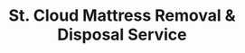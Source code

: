 ---
layout: location.njk
title: St. Cloud Mattress Removal & Disposal Service
description: Professional mattress removal in St. Cloud, Minnesota's granite city and college town. Next-day pickup  Serving 68,000+ residents from SCSU campus housing to historic Southside neighborhoods. Expert navigation of student housing turnover and downtown access.
permalink: /mattress-removal/minnesota/st-cloud/
city: St. Cloud
state: Minnesota
stateSlug: minnesota
tier: 2
coordinates: 
  lat: 45.5608
  lng: -94.1622
pricing:
  startingPrice: 125
  single: 125
  queen: 125
  king: 135
  boxSpring: 30
pageContent:
  heroDescription: "Professional mattress removal throughout St. Cloud, Minnesota's granite city and university hub. From SCSU campus housing to Mississippi River neighborhoods, we handle the rapid turnover and unique challenges of serving 68,000+ residents in central Minnesota's educational and healthcare center."
  aboutService: "A Bedder World provides expert mattress removal and recycling services throughout St. Cloud, Minnesota's vibrant college town and regional healthcare center. Our professional team handles pickup, transportation, and eco-friendly disposal for over 68,800 residents across diverse neighborhoods, from St. Cloud State University student housing to historic Southside communities along the Mississippi River. We specialize in mattress recycling - breaking down your old mattress into reusable materials: steel springs, foam padding, cotton fiber, and wood components that support Minnesota's circular economy. Our St. Cloud operation addresses the city's unique characteristics as both a college town and regional metro. We coordinate around St. Cloud State University's semester turnover periods that create high-volume housing transitions. We navigate the campus area's student-focused housing complexes with specialized scheduling and equipment. We handle downtown St. Cloud's historic district access challenges and parking considerations. We manage service delivery across the Mississippi River geography that divides residential areas. We work with CentraCare Health System employees and shift workers requiring flexible scheduling. Every mattress we collect is transported to certified recycling facilities where over 90% of materials are recovered. This supports Stearns County's waste diversion programs and St. Cloud's environmental initiatives. From campus-area apartments to Granite City historic homes, we provide reliable mattress removal services designed for Minnesota's premier college town."
  serviceAreasIntro: "Complete mattress pickup throughout St. Cloud and central Minnesota communities, serving the granite city across all residential areas from SCSU campus housing to Mississippi River historic neighborhoods:"
  regulationsCompliance: "While St. Cloud requires special coordination with Public Works Department for bulky items and student housing areas experience high mattress turnover during semester transitions, we streamline the entire process. Our service eliminates city scheduling requirements, navigates campus housing complexes efficiently, and guarantees proper Stearns County recycling compliance through certified facility partnerships without affecting your regular waste collection."
  environmentalImpact: "Every St. Cloud mattress removal supports Stearns County's comprehensive waste diversion initiatives and the city's environmental programs including the Waste Wizard guidance system. Through partnerships with regional facilities including Tri-County Solid Waste operations and certified Minnesota recycling centers, we've helped divert hundreds of mattresses from central Minnesota landfills. Our recycling process aligns with St. Cloud's sustainability efforts and the university community's environmental awareness. Steel springs return to regional manufacturing. Foam becomes carpet padding and insulation. Cotton fiber supports textile applications. This closed-loop approach complements the county's household hazardous waste programs and educational recycling initiatives, helping St. Cloud residents and students make environmentally responsible choices that support their community's waste reduction goals."
  howItWorksScheduling: "Next-day appointments available throughout St. Cloud. We coordinate around university semester transitions, healthcare worker schedules, and downtown accessibility requirements for efficient service delivery."
  howItWorksService: "Licensed team handles removal from any location on your property, managing St. Cloud's diverse terrain including campus housing complexes, historic downtown properties, and Mississippi River neighborhoods with appropriate equipment and university-town logistics expertise."
  howItWorksDisposal: "Your mattress is transported to certified Minnesota recycling facilities for responsible material recovery that supports Stearns County's environmental programs and St. Cloud's waste reduction initiatives."
  sidebarStats:
    mattressesRemoved: "2,756"
neighborhoods: [
  {
    "name": "Campus Area",
    "zipCodes": [
      "56301"
    ]
  },
  {
    "name": "Southside Historic District",
    "zipCodes": [
      "56303"
    ]
  },
  {
    "name": "Downtown Commercial District",
    "zipCodes": [
      "56301"
    ]
  },
  {
    "name": "East End",
    "zipCodes": [
      "56304"
    ]
  },
  {
    "name": "West End",
    "zipCodes": [
      "56301"
    ]
  },
  {
    "name": "Pantown",
    "zipCodes": [
      "56303"
    ]
  },
  {
    "name": "Northside-Hester Park",
    "zipCodes": [
      "56303"
    ]
  },
  {
    "name": "Lake George Area",
    "zipCodes": [
      "56301"
    ]
  },
  {
    "name": "Wilson Park",
    "zipCodes": [
      "56301"
    ]
  },
  {
    "name": "McKinley Park",
    "zipCodes": [
      "56303"
    ]
  },
  {
    "name": "Railroad Park",
    "zipCodes": [
      "56301"
    ]
  },
  {
    "name": "North Central",
    "zipCodes": [
      "56303"
    ]
  },
  {
    "name": "South St. Cloud",
    "zipCodes": [
      "56301"
    ]
  },
  {
    "name": "Southeast",
    "zipCodes": [
      "56304"
    ]
  },
  {
    "name": "Colonial Gardens",
    "zipCodes": [
      "56303"
    ]
  }
]
zipCodes: [
  "56301",
  "56302", 
  "56303",
  "56304"
]
recyclingPartners: [
  "Stearns County Environmental Services",
  "Tri-County Solid Waste",
  "Republic Services Minnesota",
  "St. Cloud Public Works",
  "Central Minnesota Recycling Facilities"
]
localRegulations: "St. Cloud provides special pickup for mattresses and bulky items through Public Works Department (320-650-2900), but requires advance scheduling, additional fees beyond regular collection, and coordination with existing waste service timing. The city's Waste Wizard program guides residents through disposal options. That's why St. Cloud residents choose our professional service - we handle all scheduling complexity, eliminate coordination hassles with city departments, navigate student housing areas during semester transitions, and guarantee proper Stearns County recycling compliance without municipal delays and fees."
nearbyCities: [
  {
    "name": "Minneapolis",
    "slug": "minneapolis",
    "distance": 65,
    "isSuburb": false
  },
  {
    "name": "Duluth",
    "slug": "duluth",
    "distance": 155,
    "isSuburb": false
  },
  {
    "name": "Rochester",
    "slug": "rochester",
    "distance": 120,
    "isSuburb": false
  }
]
reviews:
  count: 84
  featured: [
    {
      "author": "Kevin M.",
      "rating": 5,
      "neighborhood": "Campus Area",
      "text": "End of semester cleanup and our apartment lease required everything out by Friday. Called Wednesday afternoon and they fit us in Thursday evening. Perfect timing for the student schedule - handled our twin mattress and futon frame super efficiently. The team totally understood the campus housing rush and worked fast."
    },
    {
      "author": "Dr. Sarah Martinez",
      "rating": 5,  
      "neighborhood": "Southside Historic District",
      "text": "As a CentraCare physician, my schedule is unpredictable. A Bedder World worked around my hospital shifts and handled pickup during one of my rare weekday mornings off. They navigated our narrow historic street perfectly and were incredibly professional. Reliable service that understands healthcare workers need flexibility. Would absolutely recommend to colleagues."
    },
    {
      "author": "Bob K.",
      "rating": 5,
      "neighborhood": "East End", 
      "text": "Wife and I are downsizing after retirement. Old king mattress had to go but too heavy for us to manage ourselves. Called these folks Friday, they showed up Monday right on time. Handled the stairs from our second floor bedroom like it was nothing. Fair price, good people."
    }
  ]
faqs: [
  {
    "question": "How quickly can you schedule mattress pickup in St. Cloud?",
    "answer": "We offer next-day service throughout St. Cloud including all neighborhoods from campus housing to downtown historic districts. During university semester transitions (August, December, May) and CentraCare shift changes, we recommend booking 2-3 days ahead. We coordinate timing around student housing lease deadlines and healthcare worker schedules for maximum convenience."
  },
  {
    "question": "What's included in St. Cloud mattress removal pricing?",
    "answer": "Base $125 covers complete service for queen-size or smaller mattresses: pickup from any location on your property (including challenging campus housing access and historic downtown properties), professional removal team, transportation to certified Minnesota recycling facilities, and full documentation. King mattresses $135, box springs $30 each. No fuel charges, disposal surcharges, or city coordination fees."
  },
  {
    "question": "Do you serve St. Cloud State University housing areas?",
    "answer": "Yes, we regularly service both on-campus residence halls and off-campus student housing throughout the SCSU area. We understand semester move-out deadlines, coordinate with residence hall requirements when needed, and handle the high volume of housing transitions during peak periods. Our team is experienced with student housing logistics including elevator access, shared living spaces, and quick turnaround requirements."
  },
  {
    "question": "Can you coordinate around healthcare worker schedules?",
    "answer": "Absolutely. With CentraCare Health System employing over 7,500 people in the area, we regularly work with healthcare professionals requiring flexible scheduling around shift work, on-call duties, and irregular hours. We offer early morning and evening appointments when possible and provide reliable service that medical professionals depend on for their busy lifestyles."
  },
  {
    "question": "Where does my St. Cloud mattress go after pickup?",
    "answer": "Your mattress is transported to certified Minnesota recycling facilities working with Stearns County Environmental Services and Tri-County Solid Waste programs. Materials stay regional when possible - steel springs return to manufacturing, foam becomes carpet padding, cotton becomes insulation material. Over 90% material recovery rate supports Stearns County's waste diversion goals and St. Cloud's environmental initiatives."
  },
  {
    "question": "Do you serve all St. Cloud neighborhoods and housing types?",
    "answer": "Yes, complete coverage throughout St. Cloud including campus housing near SCSU, historic Southside neighborhoods, downtown commercial district properties, Mississippi River area homes, and all residential developments across the city's ZIP codes. We handle everything from student apartments to family homes to senior housing with consistent professional service standards citywide."
  },
  {
    "question": "What about bed frames and other dorm furniture removal?",
    "answer": "Box springs are $30 per piece when removed with mattresses. Metal bed frames typically included at no charge if disassembled. Wooden headboards, bedroom sets, and dorm furniture pieces require separate quotes based on size and access complexity. We handle everything from compact student furniture to family bedroom suites across St. Cloud's diverse housing types with appropriate equipment and care."
  }
]
---